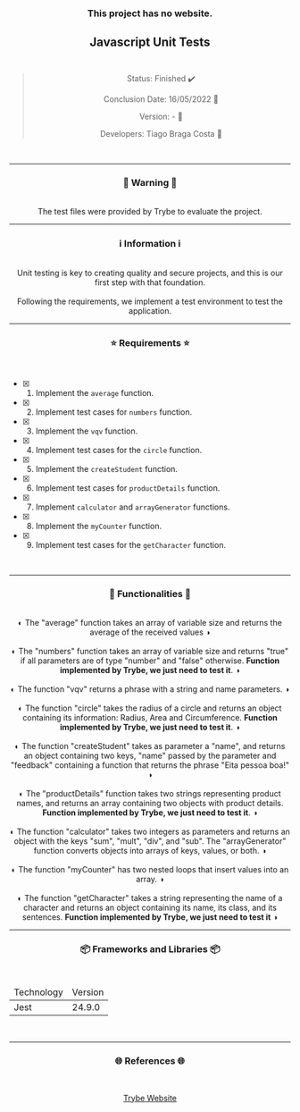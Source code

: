 <div align="center">
  <h3>
    This project has no website.
  <h3>
  <h2>
    Javascript Unit Tests
    <br><br>
  </h2>

  > Status: Finished ✔️
  >
  > Conclusion Date: 16/05/2022 :calendar:
  >
  > Version: - 🧪
  >
  > Developers: Tiago Braga Costa 👤

  <br>
  <hr>
  <h3>
    🚨 Warning 🚨
  </h3>
  <br>
  <span> The test files were provided by Trybe to evaluate the project. </span>
  <br>
  <hr>
  <h3>
    ℹ️ Information ℹ️
  </h3>
  <br>
  <span> Unit testing is key to creating quality and secure projects, and this is our first step with that foundation. </span> 
  <br><br>
  <span> Following the requirements, we implement a test environment to test the application. </span>
  <br>
  <hr>
  <h3>
    ⭐ Requirements ⭐
  </h3>
  <div align="left">
  <br>
  
- [X] 1. Implement the `average` function.
- [X] 2. Implement test cases for `numbers` function.
- [X] 3. Implement the `vqv` function.
- [X] 4. Implement test cases for the `circle` function.
- [X] 5. Implement the `createStudent` function.
- [X] 6. Implement test cases for `productDetails` function.
- [X] 7. Implement `calculator` and `arrayGenerator` functions.
- [X] 8. Implement the `myCounter` function.
- [X] 9. Implement test cases for the `getCharacter` function.
  </div>
  <br>
  <hr>
  <h3>
    📄 Functionalities 📄
  </h3>
  <br>
  <span> ◐ The "average" function takes an array of variable size and returns the average of the received values ◑ </span>
  <br><br>
  <span> ◐ The "numbers" function takes an array of variable size and returns "true" if all parameters are of type "number" and "false" otherwise. <b> Function implemented by Trybe, we just need to test it</b>. ◑ </span>
  <br><br>
  <span> ◐ The function "vqv" returns a phrase with a string and name parameters. ◑ </span>
  <br><br>
  <span> ◐ The function "circle" takes the radius of a circle and returns an object containing its information: Radius, Area and Circumference. <b> Function implemented by Trybe, we just need to test it</b>. ◑ </span>
  <br><br>
  <span> ◐ The function "createStudent" takes as parameter a "name", and returns an object containing two keys, "name" passed by the parameter and "feedback" containing a function that returns the phrase "Eita pessoa boa!" ◑ </span>
  <br><br>
  <span> ◐ The "productDetails" function takes two strings representing product names, and returns an array containing two objects with product details. <b> Function implemented by Trybe, we just need to test it</b>. ◑ </span>
  <br><br>
  <span> ◐ The function "calculator" takes two integers as parameters and returns an object with the keys "sum", "mult", "div", and "sub". The "arrayGenerator" function converts objects into arrays of keys, values, or both. ◑ </span>
    <br><br>
  <span> ◐ The function "myCounter" has two nested loops that insert values into an array. ◑ </span>
    <br><br>
  <span> ◐ The function "getCharacter" takes a string representing the name of a character and returns an object containing its name, its class, and its sentences. <b> Function implemented by Trybe, we just need to test it</b> ◑ </span>
  <br>
  <hr>
  <h3>
    📦 Frameworks and Libraries 📦
  </h3>
  <br>
  <table>
    <thead>
      <td> Technology </td>
      <td> Version </td>
    </thead>
    <tbody>
      <tr>
        <td> Jest </td>
        <td> 24.9.0 </td>
      </tr>
    </tbody>
  </table>
  <br>
  <hr>
  <h3>
    🌐 References 🌐
  </h3>
    <br>
    <p> <a href="https://www.betrybe.com/"> Trybe Website </a> </p>
</div>

